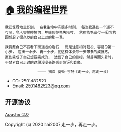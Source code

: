 # [🏠 我的编程世界](https://hai2007.gitee.io/sweethome/)

```
我还惊讶地意识到， 在我生命中有很多时刻， 每当我遇到一个遥不
可及、令人害怕的情境，并感到惊慌失措时， 我都能够应付——因为我
回想起了很久以前自己上过的那一课。

我提醒自己不要看下面遥远的岩石， 而是注意相对轻松、容易的第一
小步， 迈出一小步、再一小步，就这样体会每一步带来的成就感，
直到完成了自己想要完成的， 达到了自己的目标，然后再回头看时，
不禁对自己走过的这段漫漫长路感到惊讶和自豪。

               ———— 摘自 莫顿·亨特《走一步，再走一步》
```

- QQ: 2501482523
- Email: 2501482523@qq.com

开源协议
---------------------------------------
[Apache-2.0](https://github.com/hai2007/SweetHome/blob/master/LICENSE)

Copyright (c) 2020 hai2007 走一步，再走一步。
